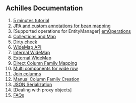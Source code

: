 ## Achilles Documentation

1. [5 minutes tutorial][quickTuto]
2. [JPA and custom annotations for bean mapping][annotations]
3. [Supported operations for EntityManager] [emOperations]
4. [Collections and Map][collectionsAndMaps]
5. [Dirty check][dirtyCheck]
6. [WideMap API][wideMapAPI]
7. [Internal WideMap][internalWideMap]
8. [External WideMap][externalWideMap]
9. [Direct Column Family Mapping][cfDirectMapping]
10. [Multi components for wide row][multiComponentKey]
11. [Join columns][joinColumns]
12. [Manual Column Family Creation][manualCFCreation]
13. [JSON Serialization][json]
15. [Dealing with proxy objects]
16. [FAQs][faqs]

[quickTuto]: /documentation/quickTuto.markdown
[annotations]: /documentation/annotations.markdown
[emOperations]: /documentation/emOperations.markdown
[collectionsAndMaps]: /documentation/collectionsAndMaps.markdown
[dirtyCheck]: /documentation/dirtyCheck.markdown
[wideMapAPI]: /documentation/wideMapAPI.markdown
[internalWideMap]: /documentation/internalWideMap.markdown
[externalWideMap]: /documentation/externalWideMap.markdown
[cfDirectMapping]: /documentation/cfDirectMapping.markdown
[multiComponentKey]: /documentation/multiComponentKey.markdown
[joinColumns]: /documentation/joinColumns.markdown
[manualCFCreation]:  /documentation/manualCFCreation.markdown
[json]: /documentation/jsonSerialization.markdown
[perf]: /documentation/performance.markdown
[proxy]: /documentation/proxy.markdown
[faqs]: /documentation/faqs.markdown